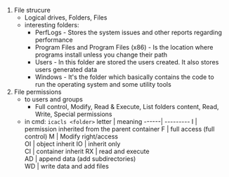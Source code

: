 1. File strucure
	- Logical drives, Folders, Files
	- interesting folders:
		- PerfLogs - Stores the system issues and other reports regarding performance
		- Program Files and Program Files (x86) - Is the location where programs install unless you change their path
		- Users - In this folder are stored the users created. It also stores users generated data
		- Windows - It's the folder which basically contains the code to run the operating system and some utility tools
2. File permissions
	- to users and groups
		- Full control, Modify, Read & Execute, List folders content, Read, Write, Special permissions
	- in cmd: `icacls <folder>`
letter | meaning
------| ---------
I | permission inherited from the parent container
F | full access (full control)
M | Modify right/access  
OI | object inherit
IO | inherit only  
CI | container inherit
RX | read and execute  
AD | append data (add subdirectories)  
WD | write data and add files

